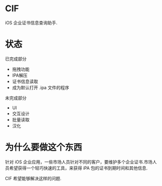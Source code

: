 # CIF

iOS 企业证书信息查询助手.

# 状态

已完成部分

- 拖拽功能
- IPA解压
- 证书信息读取
- 成为默认打开 .ipa 文件的程序

未完成部分

- UI
- 交互设计
- 批量读取
- 汉化

# 为什么要做这个东西

针对 iOS 企业应用，一些市场人员针对不同的客户，要维护多个企业证书.市场人员希望获得一个轻巧快速的工具，来获得 iPA 包的证书到期时间和其他信息.

CIF 希望能够解决这样的问题.
